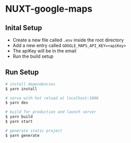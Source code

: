 # NUXT-google-maps

## Inital Setup

- Create a new file called `.env` inside the root directory
- Add a new entry called `GOOGLE_MAPS_API_KEY=<apiKey>`
- The apiKey will be in the email
- Run the build setup

## Run Setup

```bash
# install dependencies
$ yarn install

# serve with hot reload at localhost:3000
$ yarn dev

# build for production and launch server
$ yarn build
$ yarn start

# generate static project
$ yarn generate
```
